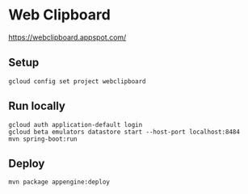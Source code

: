# Web Clipboard
https://webclipboard.appspot.com/

## Setup
```
gcloud config set project webclipboard
```

## Run locally
```
gcloud auth application-default login
gcloud beta emulators datastore start --host-port localhost:8484
mvn spring-boot:run
```

## Deploy
```
mvn package appengine:deploy
```